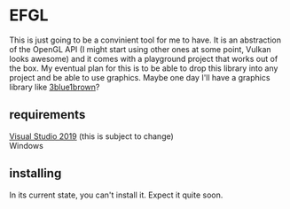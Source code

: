 # EFGL
This is just going to be a convinient tool for me to have. It is an abstraction of the OpenGL API (I might start using other ones at some point, Vulkan looks awesome) and it comes with a playground project that works out of the box. My eventual plan for this is to be able to drop this library into any project and be able to use graphics. Maybe one day I'll have a graphics library like [3blue1brown](https://www.youtube.com/channel/UCYO_jab_esuFRV4b17AJtAw)?
## requirements
[Visual Studio 2019](https://visualstudio.microsoft.com/vs/) (this is subject to change)   
Windows
## installing
In its current state, you can't install it. Expect it quite soon.

